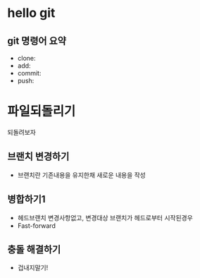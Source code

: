 # hello git

## git 명령어 요약

 - clone:
 - add:
 - commit:
 - push:
 
 # 파일되돌리기
 되돌려보자
 
 ## 브랜치 변경하기
  - 브랜치란 기존내용을 유지한채 새로운 내용을 작성

## 병합하기1

- 헤드브랜치 변경사항없고, 변경대상 브랜치가 헤드로부터 시작된경우
- Fast-forward

## 충돌 해결하기
- 겁내지말기!
